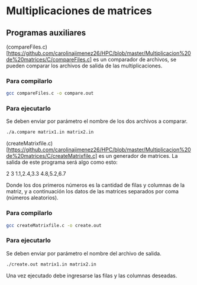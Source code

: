# Multiplicaciones de matrices


## Programas auxiliares

(compareFiles.c)[https://github.com/carolinajimenez26/HPC/blob/master/Multiplicacion%20de%20matrices/C/compareFiles.c] es un comparador de archivos, se pueden comparar los archivos
de salida de las multiplicaciones.

### Para  compilarlo

```bash
gcc compareFiles.c -o compare.out
```

### Para ejecutarlo

Se deben enviar por parámetro el nombre de los dos archivos a comparar.

```bash
./a.compare matrix1.in matrix2.in
```

(createMatrixfile.c)[https://github.com/carolinajimenez26/HPC/blob/master/Multiplicacion%20de%20matrices/C/createMatrixfile.c] es un generador de matrices. La salida de este programa
será algo como esto:

2
3
1.1,2.4,3.3
4.8,5.2,6.7

Donde los dos primeros números es la cantidad de filas y columnas de la matriz,
y a continuación los datos de las matrices separados por coma (números aleatorios).

### Para  compilarlo

```bash
gcc createMatrixfile.c -o create.out
```

### Para ejecutarlo

Se deben enviar por parámetro el nombre del archivo de salida.

```bash
./create.out matrix1.in matrix2.in
```

Una vez ejecutado debe ingresarse las filas y las columnas deseadas.
